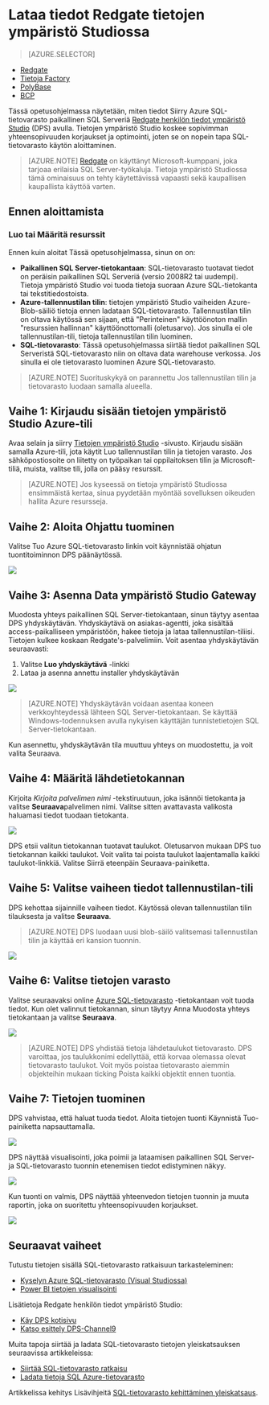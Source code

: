 <properties
   pageTitle="Redgate käyttäjän tiedot ympäristö Studio avulla voit ladata tietoja SQL-tietovarasto | Microsoft Azure"
   description="Opettele käyttämään tietoja laajemmissa skenaarioissa Redgate henkilön tiedot ympäristö Studio."
   services="sql-data-warehouse"
   documentationCenter="NA"
   authors="twounder"
   manager="barbkess"
   editor=""/>

<tags
   ms.service="sql-data-warehouse"
   ms.devlang="NA"
   ms.topic="get-started-article"
   ms.tgt_pltfrm="NA"
   ms.workload="data-services"
   ms.date="10/13/2016"
   ms.author="mausher;barbkess"/>


# <a name="load-data-with-redgate-data-platform-studio"></a>Lataa tiedot Redgate tietojen ympäristö Studiossa

> [AZURE.SELECTOR]
- [Redgate](sql-data-warehouse-load-with-redgate.md)
- [Tietoja Factory](sql-data-warehouse-get-started-load-with-azure-data-factory.md)
- [PolyBase](sql-data-warehouse-get-started-load-with-polybase.md)
- [BCP](sql-data-warehouse-load-with-bcp.md)

Tässä opetusohjelmassa näytetään, miten tiedot Siirry Azure SQL-tietovarasto paikallinen SQL Serveriä [Redgate henkilön tiedot ympäristö Studio](http://www.red-gate.com/products/azure-development/data-platform-studio/) (DPS) avulla. Tietojen ympäristö Studio koskee sopivimman yhteensopivuuden korjaukset ja optimointi, joten se on nopein tapa SQL-tietovarasto käytön aloittaminen.

> [AZURE.NOTE] [Redgate](http://www.red-gate.com) on käyttänyt Microsoft-kumppani, joka tarjoaa erilaisia SQL Server-työkaluja. Tietoja ympäristö Studiossa tämä ominaisuus on tehty käytettävissä vapaasti sekä kaupallisen kaupallista käyttöä varten.

## <a name="before-you-begin"></a>Ennen aloittamista
### <a name="create-or-identify-resources"></a>Luo tai Määritä resurssit

Ennen kuin aloitat Tässä opetusohjelmassa, sinun on on:

- **Paikallinen SQL Server-tietokantaan**: SQL-tietovarasto tuotavat tiedot on peräisin paikallinen SQL Serveriä (versio 2008R2 tai uudempi). Tietoja ympäristö Studio voi tuoda tietoja suoraan Azure SQL-tietokanta tai tekstitiedostoista.
- **Azure-tallennustilan tilin**: tietojen ympäristö Studio vaiheiden Azure-Blob-säiliö tietoja ennen ladataan SQL-tietovarasto. Tallennustilan tilin on oltava käytössä sen sijaan, että "Perinteinen" käyttöönoton mallin "resurssien hallinnan" käyttöönottomalli (oletusarvo). Jos sinulla ei ole tallennustilan-tili, tietoja tallennustilan tilin luominen. 
- **SQL-tietovarasto**: Tässä opetusohjelmassa siirtää tiedot paikallinen SQL Serveristä SQL-tietovarasto niin on oltava data warehouse verkossa. Jos sinulla ei ole tietovarasto luominen Azure SQL-tietovarasto.

> [AZURE.NOTE] Suorituskykyä on parannettu Jos tallennustilan tilin ja tietovarasto luodaan samalla alueella.

## <a name="step-1-sign-in-to-data-platform-studio-with-your-azure-account"></a>Vaihe 1: Kirjaudu sisään tietojen ympäristö Studio Azure-tili
Avaa selain ja siirry [Tietojen ympäristö Studio](https://www.dataplatformstudio.com/) -sivusto. Kirjaudu sisään samalla Azure-tili, jota käytit Luo tallennustilan tilin ja tietojen varasto. Jos sähköpostiosoite on liitetty on työpaikan tai oppilaitoksen tilin ja Microsoft-tiliä, muista, valitse tili, jolla on pääsy resurssit.

> [AZURE.NOTE] Jos kyseessä on tietoja ympäristö Studiossa ensimmäistä kertaa, sinua pyydetään myöntää sovelluksen oikeuden hallita Azure resursseja.

## <a name="step-2-start-the-import-wizard"></a>Vaihe 2: Aloita Ohjattu tuominen
Valitse Tuo Azure SQL-tietovarasto linkin voit käynnistää ohjatun tuontitoiminnon DPS päänäytössä.

![][1]

## <a name="step-3-install-the-data-platform-studio-gateway"></a>Vaihe 3: Asenna Data ympäristö Studio Gateway
Muodosta yhteys paikallinen SQL Server-tietokantaan, sinun täytyy asentaa DPS yhdyskäytävän. Yhdyskäytävä on asiakas-agentti, joka sisältää access-paikalliseen ympäristöön, hakee tietoja ja lataa tallennustilan-tiliisi. Tietojen kulkee koskaan Redgate's-palvelimiin. Voit asentaa yhdyskäytävän seuraavasti:

1.  Valitse **Luo yhdyskäytävä** -linkki
2. Lataa ja asenna annettu installer yhdyskäytävän

![][2]

> [AZURE.NOTE] Yhdyskäytävän voidaan asentaa koneen verkkoyhteydessä lähteen SQL Server-tietokantaan. Se käyttää Windows-todennuksen avulla nykyisen käyttäjän tunnistetietojen SQL Server-tietokantaan.

Kun asennettu, yhdyskäytävän tila muuttuu yhteys on muodostettu, ja voit valita Seuraava.

## <a name="step-4-identify-the-source-database"></a>Vaihe 4: Määritä lähdetietokannan
Kirjoita *Kirjoita palvelimen nimi* -tekstiruutuun, joka isännöi tietokanta ja valitse **Seuraava**palvelimen nimi. Valitse sitten avattavasta valikosta haluamasi tiedot tuodaan tietokanta.

![][3]

DPS etsii valitun tietokannan tuotavat taulukot. Oletusarvon mukaan DPS tuo tietokannan kaikki taulukot. Voit valita tai poista taulukot laajentamalla kaikki taulukot-linkkiä. Valitse Siirrä eteenpäin Seuraava-painiketta.

## <a name="step-5-choose-a-storage-account-to-stage-the-data"></a>Vaihe 5: Valitse vaiheen tiedot tallennustilan-tili
DPS kehottaa sijainnille vaiheen tiedot. Käytössä olevan tallennustilan tilin tilauksesta ja valitse **Seuraava**.

> [AZURE.NOTE] DPS luodaan uusi blob-säilö valitsemasi tallennustilan tilin ja käyttää eri kansion tuonnin.

![][4]

## <a name="step-6-select-a-data-warehouse"></a>Vaihe 6: Valitse tietojen varasto
Valitse seuraavaksi online [Azure SQL-tietovarasto](http://aka.ms/sqldw) -tietokantaan voit tuoda tiedot. Kun olet valinnut tietokannan, sinun täytyy Anna Muodosta yhteys tietokantaan ja valitse **Seuraava**.

![][5]

> [AZURE.NOTE] DPS yhdistää tietoja lähdetaulukot tietovarasto. DPS varoittaa, jos taulukkonimi edellyttää, että korvaa olemassa olevat tietovarasto taulukot. Voit myös poistaa tietovarasto aiemmin objekteihin mukaan ticking Poista kaikki objektit ennen tuontia.

## <a name="step-7-import-the-data"></a>Vaihe 7: Tietojen tuominen
DPS vahvistaa, että haluat tuoda tiedot. Aloita tietojen tuonti Käynnistä Tuo-painiketta napsauttamalla.

![][6]

DPS näyttää visualisointi, joka poimii ja lataamisen paikallinen SQL Server- ja SQL-tietovarasto tuonnin etenemisen tiedot edistyminen näkyy.

![][7]

Kun tuonti on valmis, DPS näyttää yhteenvedon tietojen tuonnin ja muuta raportin, joka on suoritettu yhteensopivuuden korjaukset.

![][8]

## <a name="next-steps"></a>Seuraavat vaiheet
Tutustu tietojen sisällä SQL-tietovarasto ratkaisuun tarkasteleminen:

- [Kyselyn Azure SQL-tietovarasto (Visual Studiossa)][]
- [Power BI tietojen visualisointi][]

Lisätietoja Redgate henkilön tiedot ympäristö Studio:

- [Käy DPS kotisivu](http://www.dataplatformstudio.com/)
- [Katso esittely DPS-Channel9](https://channel9.msdn.com/Blogs/cloud-with-a-silver-lining/Loading-data-into-Azure-SQL-Datawarehouse-with-Redgate-Data-Platform-Studio)

Muita tapoja siirtää ja ladata SQL-tietovarasto tietojen yleiskatsauksen seuraavissa artikkeleissa:

- [Siirtää SQL-tietovarasto ratkaisu][]
- [Ladata tietoja SQL Azure-tietovarasto](./sql-data-warehouse-overview-load.md)

Artikkelissa kehitys Lisävihjeitä [SQL-tietovarasto kehittäminen yleiskatsaus](./sql-data-warehouse-overview-develop.md).

<!--Image references-->
[1]: media/sql-data-warehouse-redgate/2016-10-05_15-59-56.png
[2]: media/sql-data-warehouse-redgate/2016-10-05_11-16-07.png
[3]: media/sql-data-warehouse-redgate/2016-10-05_11-17-46.png
[4]: media/sql-data-warehouse-redgate/2016-10-05_11-20-41.png
[5]: media/sql-data-warehouse-redgate/2016-10-05_11-31-24.png
[6]: media/sql-data-warehouse-redgate/2016-10-05_11-32-20.png
[7]: media/sql-data-warehouse-redgate/2016-10-05_11-49-53.png
[8]: media/sql-data-warehouse-redgate/2016-10-05_12-57-10.png

<!--Article references-->
[Kyselyn Azure SQL-tietovarasto (Visual Studiossa)]: ./sql-data-warehouse-query-visual-studio.md
[Power BI tietojen visualisointi]: ./sql-data-warehouse-get-started-visualize-with-power-bi.md
[Siirtää SQL-tietovarasto ratkaisu]: ./sql-data-warehouse-overview-migrate.md
[Load data into Azure SQL Data Warehouse]: ./sql-data-warehouse-overview-load.md
[SQL Data Warehouse development overview]: ./sql-data-warehouse-overview-develop.md